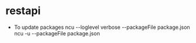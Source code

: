 # restapi
- To update packages
ncu --loglevel verbose --packageFile package.json
ncu -u --packageFile package.json